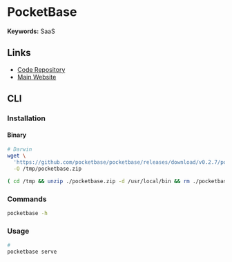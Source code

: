 # PocketBase

**Keywords:** SaaS

## Links

- [Code Repository](https://github.com/pocketbase/pocketbase)
- [Main Website](https://pocketbase.io/)

## CLI

### Installation

#### Binary

```sh
# Darwin
wget \
  'https://github.com/pocketbase/pocketbase/releases/download/v0.2.7/pocketbase_0.2.7_darwin_amd64.zip' \
  -O /tmp/pocketbase.zip

( cd /tmp && unzip ./pocketbase.zip -d /usr/local/bin && rm ./pocketbase.zip )
```

### Commands

```sh
pocketbase -h
```

### Usage

```sh
#
pocketbase serve
```
